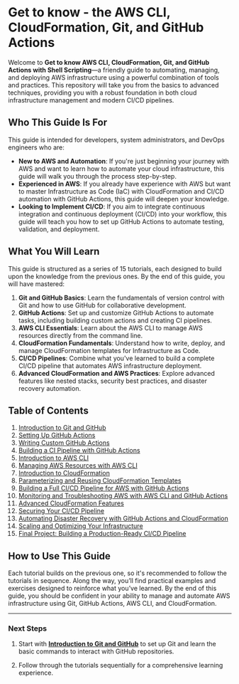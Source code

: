 # Get to know - the AWS CLI, CloudFormation, Git, and GitHub Actions

Welcome to **Get to know AWS CLI, CloudFormation, Git, and GitHub Actions with Shell Scripting**—a friendly guide to automating, managing, and deploying AWS infrastructure using a powerful combination of tools and practices. This repository will take you from the basics to advanced techniques, providing you with a robust foundation in both cloud infrastructure management and modern CI/CD pipelines.

## Who This Guide Is For

This guide is intended for developers, system administrators, and DevOps engineers who are:

- **New to AWS and Automation**: If you're just beginning your journey with AWS and want to learn how to automate your cloud infrastructure, this guide will walk you through the process step-by-step.
- **Experienced in AWS**: If you already have experience with AWS but want to master Infrastructure as Code (IaC) with CloudFormation and CI/CD automation with GitHub Actions, this guide will deepen your knowledge.
- **Looking to Implement CI/CD**: If you aim to integrate continuous integration and continuous deployment (CI/CD) into your workflow, this guide will teach you how to set up GitHub Actions to automate testing, validation, and deployment.

## What You Will Learn

This guide is structured as a series of 15 tutorials, each designed to build upon the knowledge from the previous ones. By the end of this guide, you will have mastered:

1. **Git and GitHub Basics**: Learn the fundamentals of version control with Git and how to use GitHub for collaborative development.
2. **GitHub Actions**: Set up and customize GitHub Actions to automate tasks, including building custom actions and creating CI pipelines.
3. **AWS CLI Essentials**: Learn about the AWS CLI to manage AWS resources directly from the command line.
4. **CloudFormation Fundamentals**: Understand how to write, deploy, and manage CloudFormation templates for Infrastructure as Code.
5. **CI/CD Pipelines**: Combine what you've learned to build a complete CI/CD pipeline that automates AWS infrastructure deployment.
6. **Advanced CloudFormation and AWS Practices**: Explore advanced features like nested stacks, security best practices, and disaster recovery automation.

## Table of Contents

1. [Introduction to Git and GitHub](aws-cli-cloudformation-github-actions/tutorials/01-introduction-to-git-and-github.md)
2. [Setting Up GitHub Actions](aws-cli-cloudformation-github-actions/tutorials/02-setting-up-github-actions.md)
3. [Writing Custom GitHub Actions](aws-cli-cloudformation-github-actions/tutorials/03-writing-custom-github-actions.md)
4. [Building a CI Pipeline with GitHub Actions](aws-cli-cloudformation-github-actions/tutorials/04-building-a-ci-pipeline-with-github-actions.md)
5. [Introduction to AWS CLI](aws-cli-cloudformation-github-actions/tutorials/05-introduction-to-aws-cli.md)
6. [Managing AWS Resources with AWS CLI](aws-cli-cloudformation-github-actions/tutorials/06-managing-aws-resources-with-aws-cli.md)
7. [Introduction to CloudFormation](aws-cli-cloudformation-github-actions/tutorials/07-introduction-to-cloudformation.md)
8. [Parameterizing and Reusing CloudFormation Templates](aws-cli-cloudformation-github-actions/tutorials/08-parameterizing-and-reusing-cloudformation-templates.md)
9. [Building a Full CI/CD Pipeline for AWS with GitHub Actions](aws-cli-cloudformation-github-actions/tutorials/09-building-a-full-ci-cd-pipeline-for-aws-with-github-actions.md)
10. [Monitoring and Troubleshooting AWS with AWS CLI and GitHub Actions](aws-cli-cloudformation-github-actions/tutorials/10-monitoring-and-troubleshooting-aws-with-aws-cli-and-github-actions.md)
11. [Advanced CloudFormation Features](aws-cli-cloudformation-github-actions/tutorials/11-advanced-cloudformation-features.md)
12. [Securing Your CI/CD Pipeline](aws-cli-cloudformation-github-actions/tutorials/12-securing-your-ci-cd-pipeline.md)
13. [Automating Disaster Recovery with GitHub Actions and CloudFormation](aws-cli-cloudformation-github-actions/tutorials/13-automating-disaster-recovery-with-github-actions-and-cloudformation.md)
14. [Scaling and Optimizing Your Infrastructure](aws-cli-cloudformation-github-actions/tutorials/14-scaling-and-optimizing-your-infrastructure.md)
15. [Final Project: Building a Production-Ready CI/CD Pipeline](aws-cli-cloudformation-github-actions/tutorials/15-final-project-building-a-production-ready-ci-cd-pipeline.md)

## How to Use This Guide

Each tutorial builds on the previous one, so it's recommended to follow the tutorials in sequence. Along the way, you’ll find practical examples and exercises designed to reinforce what you’ve learned. By the end of this guide, you should be confident in your ability to manage and automate AWS infrastructure using Git, GitHub Actions, AWS CLI, and CloudFormation.

---

### Next Steps

1. Start with **[Introduction to Git and GitHub](aws-cli-cloudformation-github-actions/tutorials/01-introduction-to-git-and-github.md)** to set up Git and learn the basic commands to interact with GitHub repositories.

2. Follow through the tutorials sequentially for a comprehensive learning experience.
